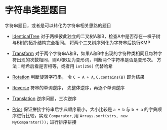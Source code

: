 # 字符串类型题目

字符串题目，或者是可以转化为字符串相关思路的题目

* [IdenticalTree](/src/com/sfc/algorithms/strings/IdenticalTree.java) 对于两棵彼此独立的二叉树A和B，检查A中是否存在一棵子树与B树的拓扑结构完全相同。
将两个二叉树序列化为字符串后执行KMP

* [Transform](/src/com/sfc/algorithms/strings/Transform.java) 
 对于两个字符串A和B，如果A和B中出现的字符种类相同且每种字符出现的次数相同，则A和B互为变形词，判断两个字符串是否是变形次。
 方法：哈希后看是否相等，或者用 `int[256]` 代替哈希
 
* [Rotation](/src/com/sfc/algorithms/strings/Rotation.java) 判断旋转字符串，
令 `C = A + A`, `C.contains(B)` 即为结果

* [Reverse](/src/com/sfc/algorithms/strings/Reverse.java) 符串的单词逆序，
先整体逆序，再逐个单词逆序

* [Translation](/src/com/sfc/algorithms/strings/Translation.java) 逆序问题，三次逆序

* [Prior](/src/com/sfc/algorithms/strings/Prior.java) 保证拼接字符串后字典顺序最小，大小比较是
`a + b` 与 `b + a` 的字典顺序进行比较，实现 `Comparator`, 用 `Arrays.sort(strs, new MyComparator());` 进行排序拼接
